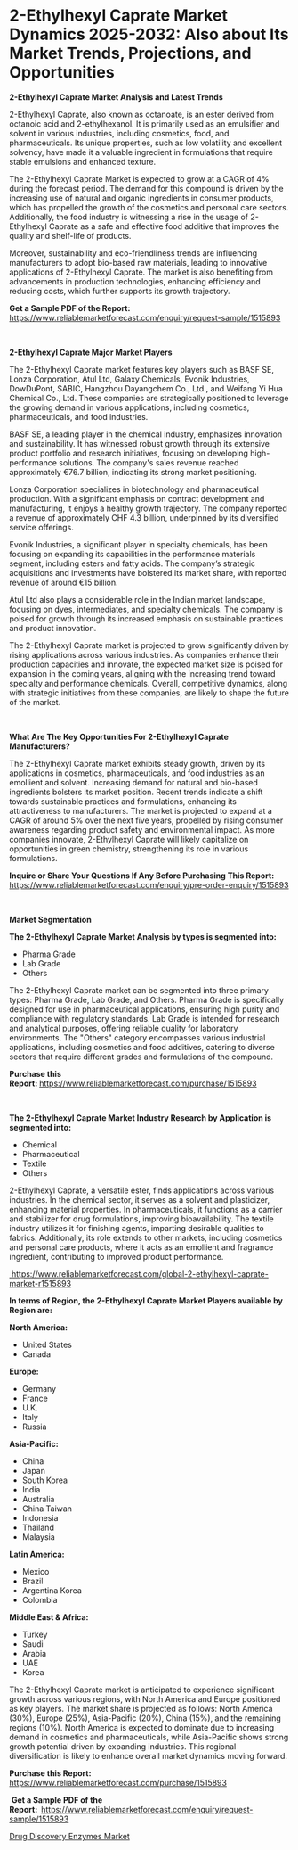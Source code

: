 <p><h1>2-Ethylhexyl Caprate Market Dynamics 2025-2032: Also about Its Market Trends, Projections, and Opportunities</h1></p><p><strong>2-Ethylhexyl Caprate Market Analysis and Latest Trends</strong></p>
<p><p>2-Ethylhexyl Caprate, also known as octanoate, is an ester derived from octanoic acid and 2-ethylhexanol. It is primarily used as an emulsifier and solvent in various industries, including cosmetics, food, and pharmaceuticals. Its unique properties, such as low volatility and excellent solvency, have made it a valuable ingredient in formulations that require stable emulsions and enhanced texture.</p><p>The 2-Ethylhexyl Caprate Market is expected to grow at a CAGR of 4% during the forecast period. The demand for this compound is driven by the increasing use of natural and organic ingredients in consumer products, which has propelled the growth of the cosmetics and personal care sectors. Additionally, the food industry is witnessing a rise in the usage of 2-Ethylhexyl Caprate as a safe and effective food additive that improves the quality and shelf-life of products.</p><p>Moreover, sustainability and eco-friendliness trends are influencing manufacturers to adopt bio-based raw materials, leading to innovative applications of 2-Ethylhexyl Caprate. The market is also benefiting from advancements in production technologies, enhancing efficiency and reducing costs, which further supports its growth trajectory.</p></p>
<p><strong>Get a Sample PDF of the Report:&nbsp;</strong> <a href="https://www.reliablemarketforecast.com/enquiry/request-sample/1515893?utm_campaign=1888&utm_medium=2&utm_source=Github&utm_content=ia&utm_term=18012025&utm_id=2-ethylhexyl-caprate">https://www.reliablemarketforecast.com/enquiry/request-sample/1515893</a></p>
<p>&nbsp;</p>
<p><strong>2-Ethylhexyl Caprate Major Market Players</strong></p>
<p><p>The 2-Ethylhexyl Caprate market features key players such as BASF SE, Lonza Corporation, Atul Ltd, Galaxy Chemicals, Evonik Industries, DowDuPont, SABIC, Hangzhou Dayangchem Co., Ltd., and Weifang Yi Hua Chemical Co., Ltd. These companies are strategically positioned to leverage the growing demand in various applications, including cosmetics, pharmaceuticals, and food industries.</p><p>BASF SE, a leading player in the chemical industry, emphasizes innovation and sustainability. It has witnessed robust growth through its extensive product portfolio and research initiatives, focusing on developing high-performance solutions. The company's sales revenue reached approximately €76.7 billion, indicating its strong market positioning.</p><p>Lonza Corporation specializes in biotechnology and pharmaceutical production. With a significant emphasis on contract development and manufacturing, it enjoys a healthy growth trajectory. The company reported a revenue of approximately CHF 4.3 billion, underpinned by its diversified service offerings.</p><p>Evonik Industries, a significant player in specialty chemicals, has been focusing on expanding its capabilities in the performance materials segment, including esters and fatty acids. The company’s strategic acquisitions and investments have bolstered its market share, with reported revenue of around €15 billion.</p><p>Atul Ltd also plays a considerable role in the Indian market landscape, focusing on dyes, intermediates, and specialty chemicals. The company is poised for growth through its increased emphasis on sustainable practices and product innovation.</p><p>The 2-Ethylhexyl Caprate market is projected to grow significantly driven by rising applications across various industries. As companies enhance their production capacities and innovate, the expected market size is poised for expansion in the coming years, aligning with the increasing trend toward specialty and performance chemicals. Overall, competitive dynamics, along with strategic initiatives from these companies, are likely to shape the future of the market.</p></p>
<p>&nbsp;</p>
<p><strong>What Are The Key Opportunities For 2-Ethylhexyl Caprate Manufacturers?</strong></p>
<p><p>The 2-Ethylhexyl Caprate market exhibits steady growth, driven by its applications in cosmetics, pharmaceuticals, and food industries as an emollient and solvent. Increasing demand for natural and bio-based ingredients bolsters its market position. Recent trends indicate a shift towards sustainable practices and formulations, enhancing its attractiveness to manufacturers. The market is projected to expand at a CAGR of around 5% over the next five years, propelled by rising consumer awareness regarding product safety and environmental impact. As more companies innovate, 2-Ethylhexyl Caprate will likely capitalize on opportunities in green chemistry, strengthening its role in various formulations.</p></p>
<p><strong>Inquire or Share Your Questions If Any Before Purchasing This Report:</strong> <a href="https://www.reliablemarketforecast.com/enquiry/pre-order-enquiry/1515893?utm_campaign=1888&utm_medium=2&utm_source=Github&utm_content=ia&utm_term=18012025&utm_id=2-ethylhexyl-caprate">https://www.reliablemarketforecast.com/enquiry/pre-order-enquiry/1515893</a></p>
<p>&nbsp;</p>
<p><strong>Market Segmentation</strong></p>
<p><strong>The 2-Ethylhexyl Caprate Market Analysis by types is segmented into:</strong></p>
<p><ul><li>Pharma Grade</li><li>Lab Grade</li><li>Others</li></ul></p>
<p><p>The 2-Ethylhexyl Caprate market can be segmented into three primary types: Pharma Grade, Lab Grade, and Others. Pharma Grade is specifically designed for use in pharmaceutical applications, ensuring high purity and compliance with regulatory standards. Lab Grade is intended for research and analytical purposes, offering reliable quality for laboratory environments. The "Others" category encompasses various industrial applications, including cosmetics and food additives, catering to diverse sectors that require different grades and formulations of the compound.</p></p>
<p><strong>Purchase this Report:&nbsp;</strong><a href="https://www.reliablemarketforecast.com/purchase/1515893?utm_campaign=1888&utm_medium=2&utm_source=Github&utm_content=ia&utm_term=18012025&utm_id=2-ethylhexyl-caprate">https://www.reliablemarketforecast.com/purchase/1515893</a></p>
<p>&nbsp;</p>
<p><strong>The 2-Ethylhexyl Caprate Market Industry Research by Application is segmented into:</strong></p>
<p><ul><li>Chemical</li><li>Pharmaceutical</li><li>Textile</li><li>Others</li></ul></p>
<p><p>2-Ethylhexyl Caprate, a versatile ester, finds applications across various industries. In the chemical sector, it serves as a solvent and plasticizer, enhancing material properties. In pharmaceuticals, it functions as a carrier and stabilizer for drug formulations, improving bioavailability. The textile industry utilizes it for finishing agents, imparting desirable qualities to fabrics. Additionally, its role extends to other markets, including cosmetics and personal care products, where it acts as an emollient and fragrance ingredient, contributing to improved product performance.</p></p>
<p><a href="https://www.reliablemarketforecast.com/global-2-ethylhexyl-caprate-market-r1515893?utm_campaign=1888&utm_medium=2&utm_source=Github&utm_content=ia&utm_term=18012025&utm_id=2-ethylhexyl-caprate">&nbsp;https://www.reliablemarketforecast.com/global-2-ethylhexyl-caprate-market-r1515893</a></p>
<p><strong>In terms of Region, the 2-Ethylhexyl Caprate Market Players available by Region are:</strong></p>
<p>
    <p> <strong> North America: </strong>
        <ul>
            <li>United States</li>
            <li>Canada</li>
        </ul>
        </p> 
    <p> <strong> Europe: </strong>
        <ul>
            <li>Germany</li>
            <li>France</li>
            <li>U.K.</li>
            <li>Italy</li>
            <li>Russia</li>
        </ul>
        </p> 
    <p> <strong> Asia-Pacific: </strong>
        <ul>
            <li>China</li>
            <li>Japan</li>
            <li>South Korea</li>
            <li>India</li>
            <li>Australia</li>
            <li>China Taiwan</li>
            <li>Indonesia</li>
            <li>Thailand</li>
            <li>Malaysia</li>
        </ul>
        </p> 
    <p> <strong> Latin America: </strong>
        <ul>
            <li>Mexico</li>
            <li>Brazil</li>
            <li>Argentina Korea</li>
            <li>Colombia</li>
        </ul>
        </p> 
    <p> <strong> Middle East & Africa: </strong>
        <ul>
            <li>Turkey</li>
            <li>Saudi</li>
            <li>Arabia</li>
            <li>UAE</li>
            <li>Korea</li>
        </ul>
    </p>
    </p>
<p><p>The 2-Ethylhexyl Caprate market is anticipated to experience significant growth across various regions, with North America and Europe positioned as key players. The market share is projected as follows: North America (30%), Europe (25%), Asia-Pacific (20%), China (15%), and the remaining regions (10%). North America is expected to dominate due to increasing demand in cosmetics and pharmaceuticals, while Asia-Pacific shows strong growth potential driven by expanding industries. This regional diversification is likely to enhance overall market dynamics moving forward.</p></p>
<p><strong>Purchase this Report: </strong><a href="https://www.reliablemarketforecast.com/purchase/1515893?utm_campaign=1888&utm_medium=2&utm_source=Github&utm_content=ia&utm_term=18012025&utm_id=2-ethylhexyl-caprate">https://www.reliablemarketforecast.com/purchase/1515893</a></p>
<p>&nbsp;<strong>Get a Sample PDF of the Report:&nbsp;&nbsp;</strong><a href="https://www.reliablemarketforecast.com/enquiry/request-sample/1515893?utm_campaign=1888&utm_medium=2&utm_source=Github&utm_content=ia&utm_term=18012025&utm_id=2-ethylhexyl-caprate">https://www.reliablemarketforecast.com/enquiry/request-sample/1515893</a></p>
<p><strong></strong></p>
<p><p><a href="https://github.com/gulaimolin/Market-Research-Report-List-7/blob/main/drug-discovery-enzymes-market.md?utm_campaign=1888&utm_medium=2&utm_source=Github&utm_content=ia&utm_term=18012025&utm_id=2-ethylhexyl-caprate">Drug Discovery Enzymes Market</a></p></p>